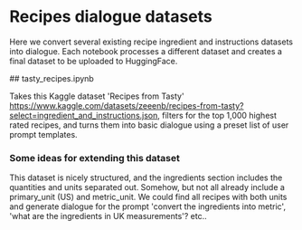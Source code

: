# Recipes dialogue datasets

Here we convert several existing recipe ingredient and instructions datasets
into dialogue. Each notebook processes a different dataset and creates a final
dataset to be uploaded to HuggingFace.

## tasty_recipes.ipynb

Takes this Kaggle dataset 'Recipes from Tasty'
https://www.kaggle.com/datasets/zeeenb/recipes-from-tasty?select=ingredient_and_instructions.json,
filters for the top 1,000 highest rated recipes, and turns them into basic
dialogue using a preset list of user prompt templates.

### Some ideas for extending this dataset

This dataset is nicely structured, and the ingredients section includes the
quantities and units separated out. Somehow, but not all already include a
primary_unit (US) and metric_unit. We could find all recipes with both units and
generate dialogue for the prompt 'convert the ingredients into metric', 'what
are the ingredients in UK measurements'? etc..
